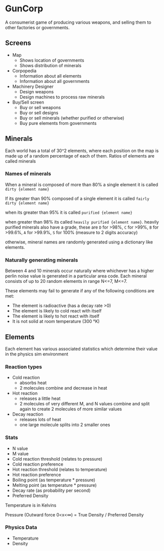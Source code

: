 # GunCorp
A consumerist game of producing various weapons, and selling them to other factories or governments.

## Screens
 - Map
   - Shows location of governments
   - Shows distribution of minerals
 - Corpopedia
   - Information about all elements
   - Information about all governments
 - Machinery Designer
   - Design weapons
   - Design machines to process raw minerals
 - Buy/Sell screen
   - Buy or sell weapons
   - Buy or sell designs
   - Buy or sell minerals (whether purified or otherwise)
   - Buy pure elements from governments

## Minerals
Each world has a total of 30^2 elements, where each position on the map is made up of a random percentage of each of them.
Ratios of elements are called minerals

### Names of minerals
When a mineral is composed of more than 80% a single element it is called `dirty {element name}`

If its greater than 90% composed of a single element it is called `fairly dirty {element name}`

when its greater than 95% it is called `purified {element name}`

when greater than 98% its called `heavily purified {element name}`.
heavily purified minerals also have a grade, these are `D` for >98%, `C` for >99%, `B` for >99.6%, `A` for >99.9%, `S` for 100% (measure to 2 digits accuracy)

otherwise, mineral names are randomly generated using a dictionary like elements.

### Naturally generating minerals 
Between 4 and 10 minerals occur naturally where whichever has a higher perlin noise value is generated in a particular area code.
Each mineral consists of up to 20 random elements in range N<=7, M<=7.

These elements may fail to generate if any of the following conditions are met:
 - The element is radioactive (has a decay rate >0)
 - The element is likely to cold react with itself
 - The element is likely to hot react with itself
 - It is not solid at room temperature (300 °K)

## Elements
Each element has various associated statistics which determine their value in the physics sim environment

### Reaction types
 - Cold reaction
   - absorbs heat
   - 2 molecules combine and decrease in heat
 - Hot reaction
   - releases a little heat
   - 2 molecules of very different M, and N values combine and split again to create 2 molecules of more similar values
 - Decay reaction
   - releases lots of heat
   - one large molecule splits into 2 smaller ones

### Stats
 - N value
 - M value
 - Cold reaction threshold (relates to pressure)
 - Cold reaction preference
 - Hot reaction threshold (relates to temperature)
 - Hot reaction preference
 - Boiling point (as temperature * pressure)
 - Melting point (as temperature * pressure)
 - Decay rate (as probability per second)
 - Preferred Density

Temperature is in Kelvins

Pressure (Outward force 0<x<∞) = True Density / Preferred Density

### Physics Data
 - Temperature
 - Density